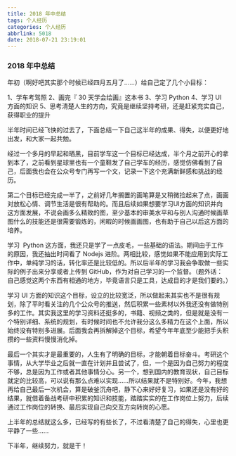 ```yaml
---
title: 2018 年中总结
tags: 个人经历
categories: 个人经历
abbrlink: 5018
date: 2018-07-21 23:19:01
---
```




### 2018 年中总结



年初（啊好吧其实那个时候已经四月五月了……）给自己定了几个小目标：

1、学车考驾照
2、画完『 30 天学会绘画』这本书
3、学习 Python
4、学习 UI 方面的知识
5、思考清楚人生的方向，究竟是继续坚持考研，还是赶紧充实自己，获得职业的提升

半年时间已经飞快的过去了，下面总结一下自己这半年的成果、得失，以便更好地出发，和大家一起共勉。

经过一个多月的早起和晒黑，目前学车这一个目标已经达成，半个月之前开心的拿到本了，之前看到星球里也有一个童鞋发了自己学车的经历，感觉仿佛看到了自己，后面我也会在公众号专门再写一个文，记录一下这个充满新鲜感和挑战的经历。

第二个目标已经完成一半了，之前好几年搁置的画笔算是又稍微捡起来了点，画画对放松心情、调节生活是很有帮助的。而且后续如果想要学习UI方面的知识并向这方面发展，不说会画多么精致的图，至少基本的审美水平和与别人沟通时候画草图什么的技能还是很需要锻炼的，闲暇的时候画画图，也有助于自己以后这方面的培养。

学习  Python 这方面，我还只是学了一点皮毛，一些基础的语法。期间由于工作的原因，我还抽出时间看了 Nodejs 进阶。两相比较，感觉如果不能应用到实际工作中，单纯学习的话，转化率还是比较低的。所以后半年的学习我会争取做一些实际的例子出来分享或者上传到 GitHub，作为对自己学习的一个监督。（题外话：自己感觉这两个东西有相通的地方，毕竟语言只是工具，达成目的才是我们要的。）

学习 UI 方面的知识这个目标，设立的比较宽泛，所以做起来其实也不是很有规划，除了平时看关注的几个公众号的推送，然后积累一些素材以外我还没有做特别多的工作。其实我这里的学习资料还挺多的，书籍、视频之类的，但是就是没有一个特别详细、系统的规划，有时候时间也不允许我分这么多精力在这个上面，所以始终没有特别多进展。后面我会再拆解掉这个目标，希望今年年底至少能把手头积攒的一些资料慢慢消化掉。

最后一个其实才是最重要的，人生有了明确的目标，才能朝着目标奋斗。考研这个事情，从大学毕业之后就一直在计划并且尝试了，但，一个是因为自己努力的程度不够，总是因为工作或者其他事情分心。另一个，想到国内的教育现状，自己目标就定的比较高，可以说有那么点难以实现……所以结果就不是特别好。今年，我想再给自己最后一次机会，算是破釜沉舟吧，静下心来好好复习，如果还是没有好的结果，就借着备战考研中积累的知识和技能，踏踏实实的在工作岗位上努力，后续通过工作岗位的转换、最后实现自己向交互方向转岗的心愿。

上半年的总结就这么多，已经写的有些长了，不过看清楚了自己的得失，心里也更平静了一些……

下半年，继续努力，就是干！